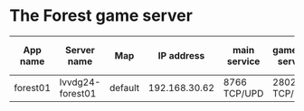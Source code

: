 # The Forest game server


| App name             | Server name                  | Map              | IP address     |main service    | gameport service | steam query port |
|----------------------|------------------------------|------------------|----------------|----------------|------------------|------------------|
| forest01             | lvvdg24-forest01             | default          | 192.168.30.62  | 8766 TCP/UPD   | 28021 TCP/UDP    | 28022 TCP/UDP    |